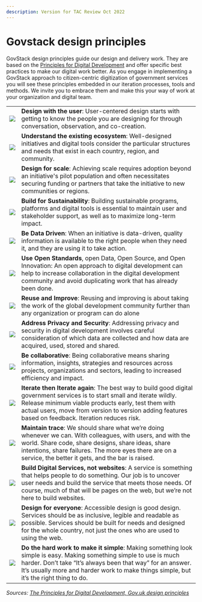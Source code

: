 ```yaml
---
description: Version for TAC Review Oct 2022
---
```


# Govstack design principles

GovStack design principles guide our design and delivery work. They are based on the [Principles for Digital Development](https://digitalprinciples.org/) and offer specific best practices to make our digital work better. As you engage in implementing a GovStack approach to citizen-centric digitization of government services you will see these principles embedded in our iteration processes, tools and methods. We invite you to embrace them and make this your way of work at your organization and digital team.  &#x20;

|                                                      |                                                                                                                                                                                                                                                                                           |
| ---------------------------------------------------- | ----------------------------------------------------------------------------------------------------------------------------------------------------------------------------------------------------------------------------------------------------------------------------------------- |
| ![](<../.gitbook/assets/Design principles\_-01.png>) | **Design with the user**: User-centered design starts with getting to know the people you are designing for through conversation, observation, and co-creation.                                                                                                                           |
| ![](<../.gitbook/assets/Design principles\_-02.png>) | **Understand the existing ecosystem**: Well-designed initiatives and digital tools consider the particular structures and needs that exist in each country, region, and community.                                                                                                        |
| ![](<../.gitbook/assets/Design principles\_-03.png>) | **Design for scale**: Achieving scale requires adoption beyond an initiative's pilot population and often necessitates securing funding or partners that take the initiative to new communities or regions.                                                                               |
| ![](<../.gitbook/assets/Design principles\_-04.png>) | **Build for Sustainability**: Building sustainable programs, platforms and digital tools is essential to maintain user and stakeholder support, as well as to maximize long-term impact.                                                                                                  |
| ![](<../.gitbook/assets/Design principles\_-05.png>) | **Be Data Driven**: When an initiative is data-driven, quality information is available to the right people when they need it, and they are using it to take action.                                                                                                                      |
| ![](<../.gitbook/assets/Design principles\_-10.png>) | **Use Open Standards**, open Data, Open Source, and Open Innovation: An open approach to digital development can help to increase collaboration in the digital development community and avoid duplicating work that has already been done.                                               |
| ![](<../.gitbook/assets/Design principles\_-09.png>) | **Reuse and Improve**: Reusing and improving is about taking the work of the global development community further than any organization or program can do alone                                                                                                                           |
| ![](<../.gitbook/assets/Design principles\_-08.png>) | **Address Privacy and Security**: Addressing privacy and security in digital development involves careful consideration of which data are collected and how data are acquired, used, stored and shared.                                                                                   |
| ![](<../.gitbook/assets/Design principles\_-07.png>) | **Be collaborative**: Being collaborative means sharing information, insights, strategies and resources across projects, organizations and sectors, leading to increased efficiency and impact.                                                                                           |
| ![](<../.gitbook/assets/Design principles\_-06.png>) | **Iterate then Iterate again**: The best way to build good digital government services is to start small and iterate wildly. Release minimum viable products early, test them with actual users, move from version to version adding features based on feedback. Iteration reduces risk.  |
| ![](<../.gitbook/assets/Design principles\_-11.png>) | **Maintain trace**: We should share what we’re doing whenever we can. With colleagues, with users, and with the world. Share code, share designs, share ideas, share intentions, share failures. The more eyes there are on a service, the better it gets, and the bar is raised.         |
| ![](<../.gitbook/assets/Design principles\_-12.png>) | **Build Digital Services, not websites**: A service is something that helps people to do something. Our job is to uncover user needs and build the service that meets those needs. Of course, much of that will be pages on the web, but we’re not here to build websites.                |
| ![](<../.gitbook/assets/Design principles\_-13.png>) | **Design for everyone**: Accessible design is good design. Services should be as inclusive, legible and readable as possible. Services should be built for needs and designed for the whole country, not just the ones who are used to using the web.                                     |
| ![](<../.gitbook/assets/Design principles\_-14.png>) | **Do the hard work to make it simple**: Making something look simple is easy. Making something simple to use is much harder. Don’t take “It’s always been that way” for an answer. It’s usually more and harder work to make things simple, but it’s the right thing to do.               |

_Sources:_ [_The Principles for Digital Development,_ ](https://icthelp.org/the-principles-for-digital-development/)[_Gov.uk design principles_](https://www.gov.uk/guidance/government-design-principles)
